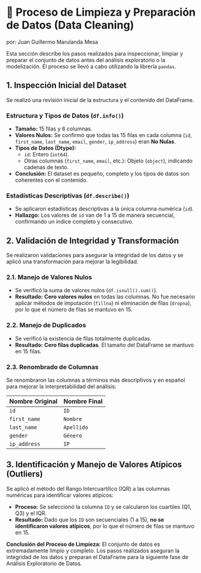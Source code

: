 # 🧹 Proceso de Limpieza y Preparación de Datos (Data Cleaning)
por: Juan Guillermo Marulanda Mesa

Esta sección describe los pasos realizados para inspeccionar, limpiar y preparar el conjunto de datos antes del análisis exploratorio o la modelización. El proceso se llevó a cabo utilizando la librería `pandas`.

## 1. Inspección Inicial del Dataset

Se realizó una revisión inicial de la estructura y el contenido del DataFrame.

### Estructura y Tipos de Datos (`df.info()`)

* **Tamaño:** 15 filas y 6 columnas.
* **Valores Nulos:** Se confirmó que todas las 15 filas en cada columna (`id`, `first_name`, `last_name`, `email`, `gender`, `ip_address`) eran **No Nulas**.
* **Tipos de Datos (Dtype):**
    * `id`: Entero (`int64`).
    * Otras columnas (`first_name`, `email`, etc.): Objeto (`object`), indicando cadenas de texto.
* **Conclusión:** El dataset es pequeño, completo y los tipos de datos son coherentes con el contenido.

### Estadísticas Descriptivas (`df.describe()`)

* Se aplicaron estadísticas descriptivas a la única columna numérica (`id`).
* **Hallazgo:** Los valores de `id` van de 1 a 15 de manera secuencial, confirmando un índice completo y consecutivo.

## 2. Validación de Integridad y Transformación

Se realizaron validaciones para asegurar la integridad de los datos y se aplicó una transformación para mejorar la legibilidad.

### 2.1. Manejo de Valores Nulos

* Se verificó la suma de valores nulos (`df.isnull().sum()`).
* **Resultado:** **Cero valores nulos** en todas las columnas. No fue necesario aplicar métodos de imputación (`fillna`) ni eliminación de filas (`dropna`), por lo que el número de filas se mantuvo en 15.

### 2.2. Manejo de Duplicados

* Se verificó la existencia de filas totalmente duplicadas.
* **Resultado:** **Cero filas duplicadas**. El tamaño del DataFrame se mantuvo en 15 filas.

### 2.3. Renombrado de Columnas

Se renombraron las columnas a términos más descriptivos y en español para mejorar la interpretabilidad del análisis:

| Nombre Original | Nombre Final |
| :--- | :--- |
| `id` | `ID` |
| `first_name` | `Nombre` |
| `last_name` | `Apellido` |
| `gender` | `Género` |
| `ip_address` | `IP` |

## 3. Identificación y Manejo de Valores Atípicos (Outliers)

Se aplicó el método del Rango Intercuartílico (IQR) a las columnas numéricas para identificar valores atípicos:

* **Proceso:** Se seleccionó la columna `ID` y se calcularon los cuartiles (Q1, Q3) y el IQR.
* **Resultado:** Dado que los `ID` son secuenciales (1 a 15), **no se identificaron valores atípicos**, por lo que el número de filas se mantuvo en 15.

**Conclusión del Proceso de Limpieza:** El conjunto de datos es extremadamente limpio y completo. Los pasos realizados aseguran la integridad de los datos y preparan el DataFrame para la siguiente fase de Análisis Exploratorio de Datos.
